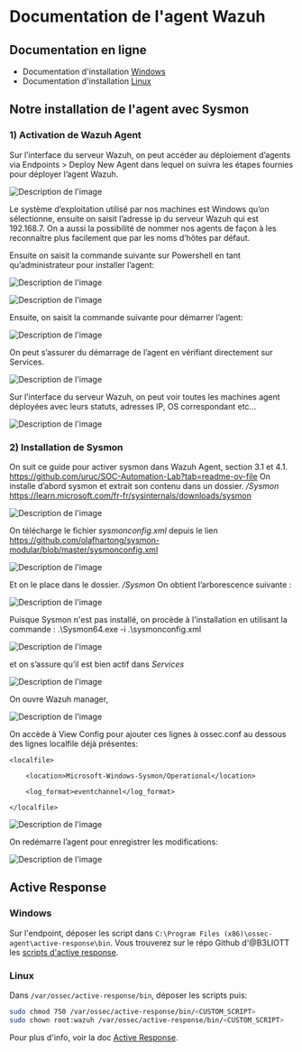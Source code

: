 # Documentation de l'agent Wazuh

## Documentation en ligne
- Documentation d'installation [Windows](https://documentation.wazuh.com/current/installation-guide/wazuh-agent/wazuh-agent-package-windows.html)
- Documentation d'installation [Linux](https://documentation.wazuh.com/current/installation-guide/wazuh-agent/wazuh-agent-package-linux.html)

## Notre installation de l'agent avec Sysmon

### 1) Activation de Wazuh Agent

Sur l’interface du serveur Wazuh, on peut accéder au déploiement d’agents via Endpoints > Deploy New Agent dans lequel on suivra les étapes fournies pour déployer l’agent Wazuh.

![Description de l'image](./images/unnamed.png)

Le système d’exploitation utilisé par nos machines est Windows qu’on sélectionne, ensuite on saisit l’adresse ip du serveur Wazuh qui est 192.168.7. On a aussi la possibilité de nommer nos agents de façon à les reconnaître plus facilement que par les noms d’hôtes par défaut.

Ensuite on saisit la commande suivante sur Powershell en tant qu’administrateur pour installer l’agent:

![Description de l'image](./images/1.png)

![Description de l'image](./images/2.png)


Ensuite, on saisit la commande suivante pour démarrer l’agent:

![Description de l'image](./images/3.png)


On peut s’assurer du démarrage de l’agent en vérifiant directement sur Services.

![Description de l'image](./images/4.png)


Sur l’interface du serveur Wazuh, on peut voir toutes les machines agent déployées avec leurs statuts, adresses IP, OS correspondant etc...

![Description de l'image](./images/5.png)


### 2) Installation de Sysmon

On suit ce guide pour activer sysmon dans Wazuh Agent, section 3.1 et 4.1. https://github.com/uruc/SOC-Automation-Lab?tab=readme-ov-file
On installe d’abord sysmon et extrait son contenu dans un dossier. _/Sysmon_ https://learn.microsoft.com/fr-fr/sysinternals/downloads/sysmon

![Description de l'image](./images/6.png)

On télécharge le fichier _sysmonconfig.xml_ depuis le lien https://github.com/olafhartong/sysmon-modular/blob/master/sysmonconfig.xml

![Description de l'image](./images/7.png)

Et on le place dans le dossier. _/Sysmon_ On obtient l’arborescence suivante :

![Description de l'image](./images/8.png)

Puisque Sysmon n'est pas installé, on procède à l'installation en utilisant la commande : .\Sysmon64.exe -i .\sysmonconfig.xml

![Description de l'image](./images/9.png)

et on s’assure qu’il est bien actif dans _Services_

![Description de l'image](./images/10.png)

On ouvre Wazuh manager,

![Description de l'image](./images/11.png)

On accède à View Config pour ajouter ces lignes à ossec.conf au dessous des lignes localfile déjà présentes:

`<localfile>`

`    <location>Microsoft-Windows-Sysmon/Operational</location>`

`    <log_format>eventchannel</log_format>`

`</localfile>`

![Description de l'image](./images/12.png)

On redémarre l’agent pour enregistrer les modifications:

![Description de l'image](./images/13.png)


## Active Response
### Windows
Sur l'endpoint, déposer les script dans `C:\Program Files (x86)\ossec-agent\active-response\bin`. Vous trouverez sur le répo Github d'@B3LIOTT les [scripts d'active response](https://github.com/B3LIOTT/wazuh-active-response).


### Linux
Dans `/var/ossec/active-response/bin`, déposer les scripts puis:
```bash
sudo chmod 750 /var/ossec/active-response/bin/<CUSTOM_SCRIPT>
sudo chown root:wazuh /var/ossec/active-response/bin/<CUSTOM_SCRIPT>
```

Pour plus d'info, voir la doc [Active Response](https://documentation.wazuh.com/current/user-manual/capabilities/active-response/index.html).
